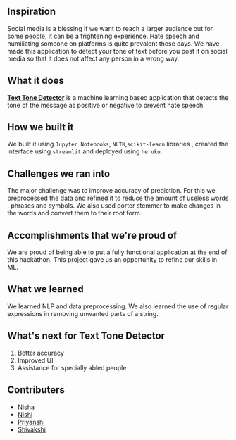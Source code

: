 ## Inspiration
Social media is a blessing if we want to reach a larger audience but for some people, it can be a frightening experience. Hate speech and humiliating someone on platforms is quite prevalent these days. We have made this application to detect your tone of text before you post it on social media so that it does not affect any person in a wrong way.

## What it does
<a href="http://text-tone-detect.herokuapp.com/">__Text Tone Detector__</a> is a machine learning based application that detects the tone of the message as positive or negative to prevent hate speech. 


## How we built it
We built it using `Jupyter Notebooks`, `NLTK`,`scikit-learn` libraries , created the interface using `streamlit` and deployed using `heroku`.

## Challenges we ran into
The major challenge was to improve accuracy of prediction. For this we preprocessed the data and refined it to reduce the amount of useless words , phrases and symbols. We also used porter stemmer to make changes in the words and convert them to their root form. 

## Accomplishments that we're proud of
We are proud of being able to put a fully functional application at the end of this hackathon. This project gave us an opportunity to refine our skills in ML.

## What we learned
We learned NLP and data preprocessing. We also learned the use of regular expressions in removing unwanted parts of a string. 

## What's next for Text Tone Detector
1. Better accuracy
2. Improved UI
3. Assistance for specially abled people

## Contributers
  * [Nisha](https://github.com/nisha3p)
  * [Nishi](https://github.com/nishisharma311)
  * [Priyanshi](https://github.com/PriyanshiChandra)
  * [Shivakshi](https://github.com/shi-srivastava)

